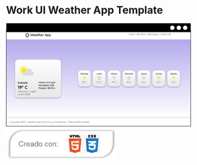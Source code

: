 # Work UI Weather App Template
![Imagen de proyecto](screenshot-ui-weatherapp.png)
<img src="tech-tag.png" width="60%">
